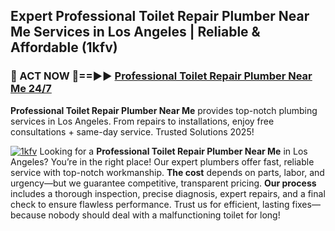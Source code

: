 ## Expert Professional Toilet Repair Plumber Near Me Services in Los Angeles | Reliable & Affordable (1kfv)  

<h3>🚿 ACT NOW 🌟==►► <a href="https://tinyurl.com/2ne6vx2x" rel="nofollow">Professional Toilet Repair Plumber Near Me 24/7</a></h3>

**Professional Toilet Repair Plumber Near Me** provides top-notch plumbing services in Los Angeles. From repairs to installations, enjoy free consultations + same-day service. Trusted Solutions 2025!

[![1kfv](https://i.imgur.com/4PFF4AK.jpeg)](https://tinyurl.com/2ne6vx2x)
Looking for a **Professional Toilet Repair Plumber Near Me** in Los Angeles? You’re in the right place! Our expert plumbers offer fast, reliable service with top-notch workmanship. **The cost** depends on parts, labor, and urgency—but we guarantee competitive, transparent pricing. **Our process** includes a thorough inspection, precise diagnosis, expert repairs, and a final check to ensure flawless performance. Trust us for efficient, lasting fixes—because nobody should deal with a malfunctioning toilet for long!